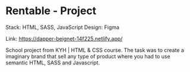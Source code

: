 # Rentable - Project
Stack: HTML, SASS, JavaScript
Design: Figma

Link: https://dapper-beignet-14f225.netlify.app/

School project from KYH | HTML & CSS course.
The task was to create a imaginary brand that sell any type of product where you had to use semantic HTML, SASS and Javascript.
